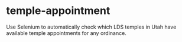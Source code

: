 # temple-appointment
Use Selenium to automatically check which LDS temples in Utah have available temple appointments for any ordinance.
